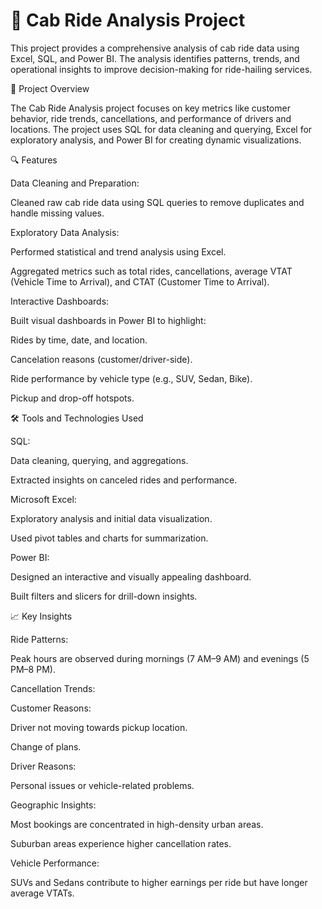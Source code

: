 # 🚖 Cab Ride Analysis Project
This project provides a comprehensive analysis of cab ride data using Excel, SQL, and Power BI. The analysis identifies patterns, trends, and operational insights to improve decision-making for ride-hailing services.

📌 Project Overview

The Cab Ride Analysis project focuses on key metrics like customer behavior, ride trends, cancellations, and performance of drivers and locations. The project uses SQL for data cleaning and querying, Excel for exploratory analysis, and Power BI for creating dynamic visualizations.


🔍 Features

Data Cleaning and Preparation:

Cleaned raw cab ride data using SQL queries to remove duplicates and handle missing values.


Exploratory Data Analysis:

Performed statistical and trend analysis using Excel.

Aggregated metrics such as total rides, cancellations, average VTAT (Vehicle Time to Arrival), and CTAT (Customer Time to Arrival).

Interactive Dashboards:

Built visual dashboards in Power BI to highlight:

Rides by time, date, and location.

Cancelation reasons (customer/driver-side).

Ride performance by vehicle type (e.g., SUV, Sedan, Bike).

Pickup and drop-off hotspots.

🛠 Tools and Technologies Used

SQL:

Data cleaning, querying, and aggregations.

Extracted insights on canceled rides and performance.

Microsoft Excel:

Exploratory analysis and initial data visualization.

Used pivot tables and charts for summarization.

Power BI:

Designed an interactive and visually appealing dashboard.

Built filters and slicers for drill-down insights.

📈 Key Insights

Ride Patterns:

Peak hours are observed during mornings (7 AM–9 AM) and evenings (5 PM–8 PM).

Cancellation Trends:

Customer Reasons:

Driver not moving towards pickup location.

Change of plans.

Driver Reasons:

Personal issues or vehicle-related problems.

Geographic Insights:

Most bookings are concentrated in high-density urban areas.

Suburban areas experience higher cancellation rates.

Vehicle Performance:

SUVs and Sedans contribute to higher earnings per ride but have longer average VTATs.

